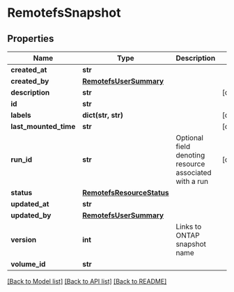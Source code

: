 # RemotefsSnapshot

## Properties
Name | Type | Description | Notes
------------ | ------------- | ------------- | -------------
**created_at** | **str** |  | 
**created_by** | [**RemotefsUserSummary**](RemotefsUserSummary.md) |  | 
**description** | **str** |  | [optional] 
**id** | **str** |  | 
**labels** | **dict(str, str)** |  | [optional] 
**last_mounted_time** | **str** |  | [optional] 
**run_id** | **str** | Optional field denoting resource associated with a run | [optional] 
**status** | [**RemotefsResourceStatus**](RemotefsResourceStatus.md) |  | 
**updated_at** | **str** |  | 
**updated_by** | [**RemotefsUserSummary**](RemotefsUserSummary.md) |  | 
**version** | **int** | Links to ONTAP snapshot name | 
**volume_id** | **str** |  | 

[[Back to Model list]](../README.md#documentation-for-models) [[Back to API list]](../README.md#documentation-for-api-endpoints) [[Back to README]](../README.md)

